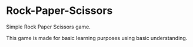 # Rock-Paper-Scissors
Simple Rock Paper Scissors game.

This game is made for basic learning purposes using basic understanding.
